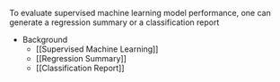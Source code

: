 To evaluate supervised machine learning model performance, one can generate a regression summary or a classification report

- Background
	- [[Supervised Machine Learning]]
	- [[Regression Summary]]
	- [[Classification Report]]